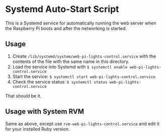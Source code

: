 # Systemd Auto-Start Script

This is a Systemd service for automatically running the web server when the Raspberry Pi boots and after the networking is started.

## Usage

1. Create `/lib/systemd/system/web-pi-lights-control.service` with the contents of the file with the same name in this directory.
2. Load the service into Systemd with `$ systemctl enable web-pi-lights-control.service`
3. Start the service: `$ systemctl start web-pi-lights-control.service`
4. Check the service status: `$ systemctl status web-pi-lights-control.service`

That *should* be it.

## Usage with System RVM

Same as above, except use `rvm-web-pi-lights-control.service` and edit it for your installed Ruby version.

